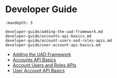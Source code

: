 # Developer Guide

```{toctree}
:maxdepth: 3

developer-guide/adding-the-uad-framework.md
developer-guide/accounts-api-basics.md
developer-guide/account-users-and-roles-apis.md
developer-guide/user-account-api-basics.md
```

- [Adding the UAD Framework](./developer-guide/adding-the-uad-framework.md)
- [Accounts API Basics](./developer-guide/accounts-api-basics.md)
- [Account Users and Roles APIs](./developer-guide/account-users-and-roles-apis.md)
- [User Account API Basics](./developer-guide/user-account-api-basics.md)